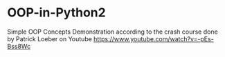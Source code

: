 # OOP-in-Python2
Simple OOP Concepts Demonstration according to the crash course done by Patrick Loeber on Youtube https://www.youtube.com/watch?v=-pEs-Bss8Wc
